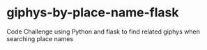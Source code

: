 # giphys-by-place-name-flask
Code Challenge using Python and flask to find related giphys when searching place names
